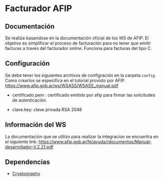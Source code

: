 # Facturador AFIP

## Documentación

Se realiza basandose en la documentación oficial de los WS de AFIP.
El objetivo es simplificar el proceso de facturación para no tener que emitir facturas a traves del facturador online. Funciona para facturas del tipo C.

## Configuración

Se debe tener los siguientes archivos de configración en la carpeta `config`. Como crearlos se especifica en el tutorial provisto por AFIP.
https://www.afip.gob.ar/ws/WSASS/WSASS_manual.pdf

- certificado.pem : certificado emitido por afip para firmar las solicitudes de autenticación.

- clave.key: clave privada RSA 2048

## Información del WS

La documentación que se utilizo para realizar la integracion se encuentra en el siguiente link:
https://www.afip.gob.ar/fe/ayuda//documentos/Manual-desarrollador-V.2.21.pdf

## Dependencias

- [Cryptography](https://pypi.org/project/cryptography/)
